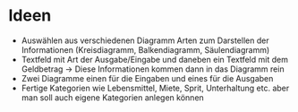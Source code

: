 <h1>Ideen</h1>
<ul>
  <li>Auswählen aus verschiedenen Diagramm Arten zum Darstellen der Informationen (Kreisdiagramm, Balkendiagramm, Säulendiagramm)</li>
  <li>Textfeld mit Art der Ausgabe/Eingabe und daneben ein Textfeld mit dem Geldbetrag -> Diese Informationen kommen dann in das Diagramm rein</li>
  <li>Zwei Diagramme einen für die Eingaben und eines für die Ausgaben</li>
  <li>Fertige Kategorien wie Lebensmittel, Miete, Sprit, Unterhaltung etc. aber man soll auch eigene Kategorien anlegen können</li>
</ul>
